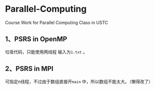 # Parallel-Computing
Course Work for Parallel Computing Class in USTC
## 1、PSRS in OpenMP
垃圾代码，只能使用两线程
输入为`1.txt` 。
## 2、PSRS in MPI

可指定n线程，不过由于数组直接开`main` 中，所以数组不能太大。（懒得改了）